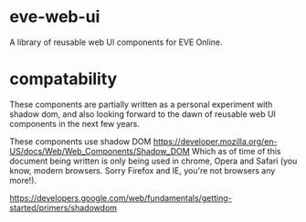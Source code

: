 # eve-web-ui
A library of reusable web UI components for EVE Online.

# compatability
These components are partially written as a personal experiment with shadow dom, and also looking forward to the dawn of reusable web UI components in the next few years.

These components use shadow DOM
https://developer.mozilla.org/en-US/docs/Web/Web_Components/Shadow_DOM
Which as of time of this document being written is only being used in chrome, Opera and Safari (you know, modern browsers. Sorry Firefox and IE, you're not browsers any more!).

https://developers.google.com/web/fundamentals/getting-started/primers/shadowdom